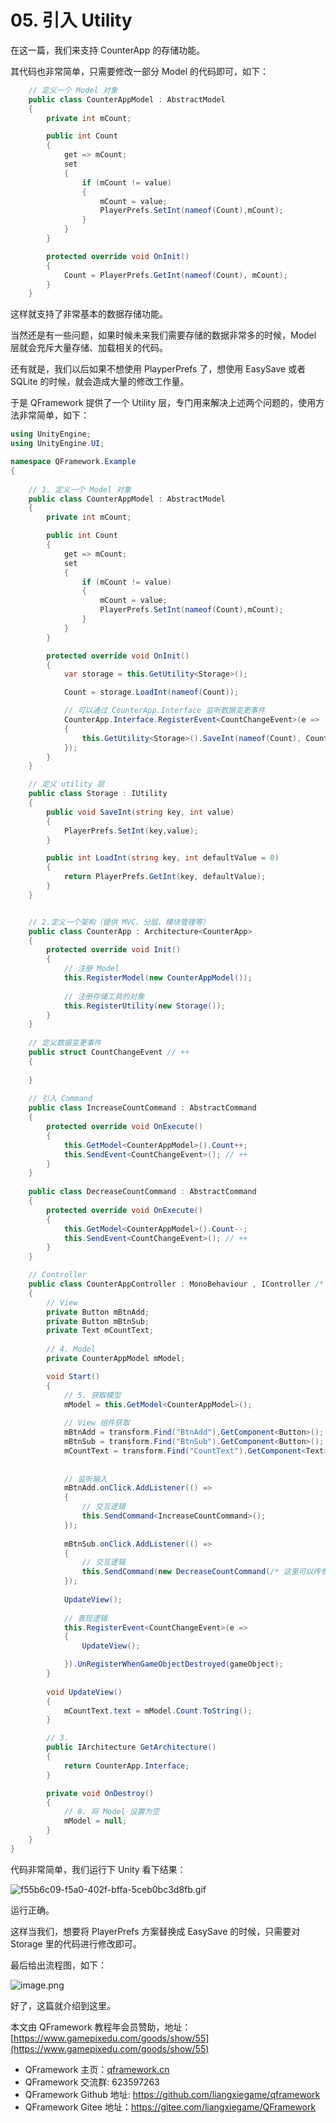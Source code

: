 # 05. 引入 Utility

在这一篇，我们来支持 CounterApp 的存储功能。

其代码也非常简单，只需要修改一部分 Model 的代码即可，如下：

```csharp
    // 定义一个 Model 对象
    public class CounterAppModel : AbstractModel
    {
        private int mCount;

        public int Count
        {
            get => mCount;
            set
            {
                if (mCount != value)
                {
                    mCount = value;
                    PlayerPrefs.SetInt(nameof(Count),mCount);
                }
            }
        }

        protected override void OnInit()
        {
            Count = PlayerPrefs.GetInt(nameof(Count), mCount);
        }
    }
```

这样就支持了非常基本的数据存储功能。

当然还是有一些问题，如果时候未来我们需要存储的数据非常多的时候，Model 层就会充斥大量存储、加载相关的代码。

还有就是，我们以后如果不想使用 PlayperPrefs 了，想使用 EasySave 或者 SQLite 的时候，就会造成大量的修改工作量。

于是 QFramework 提供了一个 Utility 层，专门用来解决上述两个问题的，使用方法非常简单，如下：

```csharp
using UnityEngine;
using UnityEngine.UI;

namespace QFramework.Example
{
    
    // 1. 定义一个 Model 对象
    public class CounterAppModel : AbstractModel
    {
        private int mCount;

        public int Count
        {
            get => mCount;
            set
            {
                if (mCount != value)
                {
                    mCount = value;
                    PlayerPrefs.SetInt(nameof(Count),mCount);
                }
            }
        }

        protected override void OnInit()
        {
            var storage = this.GetUtility<Storage>();

            Count = storage.LoadInt(nameof(Count));

            // 可以通过 CounterApp.Interface 监听数据变更事件
            CounterApp.Interface.RegisterEvent<CountChangeEvent>(e =>
            {
                this.GetUtility<Storage>().SaveInt(nameof(Count), Count);
            });
        }
    }

    // 定义 utility 层
    public class Storage : IUtility
    {
        public void SaveInt(string key, int value)
        {
            PlayerPrefs.SetInt(key,value);
        }

        public int LoadInt(string key, int defaultValue = 0)
        {
            return PlayerPrefs.GetInt(key, defaultValue);
        }
    }


    // 2.定义一个架构（提供 MVC、分层、模块管理等）
    public class CounterApp : Architecture<CounterApp>
    {
        protected override void Init()
        {
            // 注册 Model
            this.RegisterModel(new CounterAppModel());
            
            // 注册存储工具的对象
            this.RegisterUtility(new Storage());
        }
    }
    
    // 定义数据变更事件
    public struct CountChangeEvent // ++
    {
        
    }
    
    // 引入 Command
    public class IncreaseCountCommand : AbstractCommand 
    {
        protected override void OnExecute()
        {
            this.GetModel<CounterAppModel>().Count++;
            this.SendEvent<CountChangeEvent>(); // ++
        }
    }
    
    public class DecreaseCountCommand : AbstractCommand
    {
        protected override void OnExecute()
        {
            this.GetModel<CounterAppModel>().Count--;
            this.SendEvent<CountChangeEvent>(); // ++
        }
    }

    // Controller
    public class CounterAppController : MonoBehaviour , IController /* 3.实现 IController 接口 */
    {
        // View
        private Button mBtnAdd;
        private Button mBtnSub;
        private Text mCountText;
        
        // 4. Model
        private CounterAppModel mModel;

        void Start()
        {
            // 5. 获取模型
            mModel = this.GetModel<CounterAppModel>();
            
            // View 组件获取
            mBtnAdd = transform.Find("BtnAdd").GetComponent<Button>();
            mBtnSub = transform.Find("BtnSub").GetComponent<Button>();
            mCountText = transform.Find("CountText").GetComponent<Text>();
            
            
            // 监听输入
            mBtnAdd.onClick.AddListener(() =>
            {
                // 交互逻辑
                this.SendCommand<IncreaseCountCommand>();
            });
            
            mBtnSub.onClick.AddListener(() =>
            {
                // 交互逻辑
                this.SendCommand(new DecreaseCountCommand(/* 这里可以传参（如果有） */));
            });
            
            UpdateView();
            
            // 表现逻辑
            this.RegisterEvent<CountChangeEvent>(e =>
            {
                UpdateView();

            }).UnRegisterWhenGameObjectDestroyed(gameObject);
        }
        
        void UpdateView()
        {
            mCountText.text = mModel.Count.ToString();
        }

        // 3.
        public IArchitecture GetArchitecture()
        {
            return CounterApp.Interface;
        }

        private void OnDestroy()
        {
            // 8. 将 Model 设置为空
            mModel = null;
        }
    }
}

```

代码非常简单，我们运行下 Unity 看下结果：

![f55b6c09-f5a0-402f-bffa-5ceb0bc3d8fb.gif](https://file.liangxiegame.com/1c622976-b32a-4b62-92a3-d34b2c628e27.gif)

运行正确。

这样当我们，想要将 PlayerPrefs 方案替换成 EasySave 的时候，只需要对 Storage 里的代码进行修改即可。

最后给出流程图，如下：

![image.png](https://file.liangxiegame.com/f2329b2f-700a-4693-b22e-b1afc50c7364.png)

好了，这篇就介绍到这里。


本文由 QFramework 教程年会员赞助，地址：[https://www.gamepixedu.com/goods/show/55](https://www.gamepixedu.com/goods/show/55)

* QFramework 主页：[qframework.cn](https://qframework.cn)
* QFramework 交流群: 623597263
* QFramework Github 地址: <https://github.com/liangxiegame/qframework>
* QFramework Gitee 地址：<https://gitee.com/liangxiegame/QFramework>